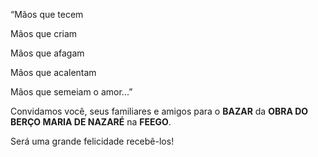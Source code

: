 “Mãos que tecem  

Mãos que criam  

Mãos que afagam  

Mãos que acalentam  

Mãos que semeiam o amor...”  
  
  
Convidamos você, seus familiares e amigos para o **BAZAR** da **OBRA DO BERÇO MARIA DE NAZARÉ** na **FEEGO**.  
  
  
Será uma grande felicidade recebê-los!
